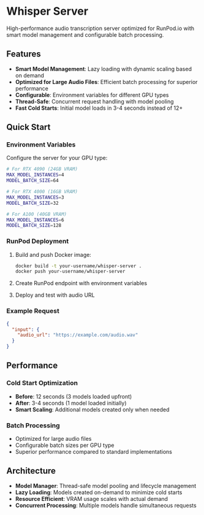# Whisper Server

High-performance audio transcription server optimized for RunPod.io with smart model management and configurable batch processing.

## Features

- **Smart Model Management**: Lazy loading with dynamic scaling based on demand
- **Optimized for Large Audio Files**: Efficient batch processing for superior performance
- **Configurable**: Environment variables for different GPU types
- **Thread-Safe**: Concurrent request handling with model pooling
- **Fast Cold Starts**: Initial model loads in 3-4 seconds instead of 12+

## Quick Start

### Environment Variables

Configure the server for your GPU type:

```bash
# For RTX 4090 (24GB VRAM)
MAX_MODEL_INSTANCES=4
MODEL_BATCH_SIZE=64

# For RTX 4000 (16GB VRAM) 
MAX_MODEL_INSTANCES=3
MODEL_BATCH_SIZE=32

# For A100 (40GB VRAM)
MAX_MODEL_INSTANCES=6
MODEL_BATCH_SIZE=128
```

### RunPod Deployment

1. Build and push Docker image:
   ```bash
   docker build -t your-username/whisper-server .
   docker push your-username/whisper-server
   ```

2. Create RunPod endpoint with environment variables
3. Deploy and test with audio URL

### Example Request

```json
{
  "input": {
    "audio_url": "https://example.com/audio.wav"
  }
}
```

## Performance

### Cold Start Optimization
- **Before**: 12 seconds (3 models loaded upfront)
- **After**: 3-4 seconds (1 model loaded initially)
- **Smart Scaling**: Additional models created only when needed

### Batch Processing
- Optimized for large audio files
- Configurable batch sizes per GPU type
- Superior performance compared to standard implementations

## Architecture

- **Model Manager**: Thread-safe model pooling and lifecycle management
- **Lazy Loading**: Models created on-demand to minimize cold starts
- **Resource Efficient**: VRAM usage scales with actual demand
- **Concurrent Processing**: Multiple models handle simultaneous requests